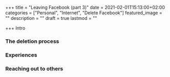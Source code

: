+++
title =  "Leaving Facebook (part 3)"
date = 2021-02-01T15:13:00+02:00
categories = ["Personal", "Internet", "Delete Facebook"]
featured_image = ""
description = ""
draft = true
lastmod = ""

+++
Intro
<!--more-->
### The deletion process

### Experiences

### Reaching out to others
